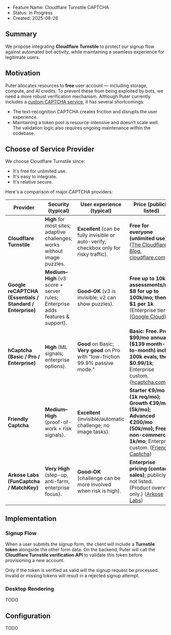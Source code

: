 - Feature Name: Cloudflare Turnstile CAPTCHA
- Status: In Progress
- Created: 2025-08-26

## Summary

We propose integrating **Cloudflare Turnstile** to protect our signup flow against automated bot activity, while maintaining a seamless experience for legitimate users.

## Motivation

Puter allocates resources to **free** user account — including storage, compute, and AI credits. To prevent these from being exploited by bots, we need a more robust verification mechanism. Although Puter currently includes a [custom CAPTCHA service](https://github.com/HeyPuter/puter/blob/4c3a68ee51a1b255edbe6b3c7e4c4e3b0394dae3/src/backend/src/modules/captcha/services/CaptchaService.js), it has several shortcomings:

* The text-recognition CAPTCHA creates friction and disrupts the user experience.
* Maintaining a token pool is resource-intensive and doesn’t scale well. The validation logic also requires ongoing maintenance within the codebase.

## Choose of Service Provider

We choose Cloudflare Turnstile since:

* It's free for unlimited use.
* It's easy to integrate.
* It's relative secure.

Here's a comparison of major CAPTCHA providers:

| Provider                                                  | Security (typical)                                                             | User experience (typical)                                                               | Price (publicly listed)                                                                                                                                |
| --------------------------------------------------------- | ------------------------------------------------------------------------------ | --------------------------------------------------------------------------------------- | ------------------------------------------------------------------------------------------------------------------------------------------------------ |
| **Cloudflare Turnstile**                                  | **High** for most sites; adaptive challenges; works without image puzzles.     | **Excellent** (can be fully invisible or auto-verify; checkbox only for risky traffic). | **Free for everyone (unlimited use)**. ([The Cloudflare Blog][1], [cloudflare.com][2])                                                                 |
| **Google reCAPTCHA (Essentials / Standard / Enterprise)** | **Medium–High** (v3 score + server rules; Enterprise adds features & support). | **Good–OK** (v3 is invisible; v2 can show puzzles).                                     | **Free up to 10k assessments/mo; \$8 for up to 100k/mo; then \$1 per 1k** (Enterprise tiers). ([Google Cloud][3])                                      |
| **hCaptcha (Basic / Pro / Enterprise)**                   | **High** (ML signals; enterprise options).                                     | **Good** on Basic; **Very good** on Pro with “low-friction 99.9% passive mode.”         | **Basic: Free. Pro: \$99/mo annual (\$139 month-to-month) incl. 100k evals, then \$0.99/1k**; Enterprise custom. ([hcaptcha.com][4])                   |
| **Friendly Captcha**                                      | **Medium–High** (proof-of-work + risk signals).                                | **Excellent** (invisible/automatic challenge; no image tasks).                          | **Starter €9/mo (1k req/mo); Growth €39/mo (5k/mo); Advanced €200/mo (50k/mo); Free non-commercial 1k/mo**; Enterprise custom. ([Friendly Captcha][5]) |
| **Arkose Labs (FunCaptcha / MatchKey)**                   | **Very High** (step-up, anti-farm, enterprise focus).                          | **Good–OK** (challenge can be more involved when risk is high).                         | **Enterprise pricing (contact sales)**; publicly not listed. (Product overview only.) ([Arkose Labs][6])                                               |

[1]: https://blog.cloudflare.com/turnstile-ga/?utm_source=chatgpt.com "Cloudflare is free of CAPTCHAs; Turnstile is free for everyone"
[2]: https://www.cloudflare.com/application-services/products/turnstile/?utm_source=chatgpt.com "Cloudflare Turnstile | CAPTCHA Replacement Solution"
[3]: https://cloud.google.com/recaptcha/docs/compare-tiers?utm_source=chatgpt.com "Compare features between reCAPTCHA tiers"
[4]: https://www.hcaptcha.com/pricing?utm_source=chatgpt.com "Pricing"
[5]: https://friendlycaptcha.com/ "Friendly Captcha - Privacy-First Bot Protection"
[6]: https://www.arkoselabs.com/arkose-matchkey/?utm_source=chatgpt.com "Arkose MatchKey Advanced CAPTCHA Software"

## Implementation

### Signup Flow

When a user submits the signup form, the client will include a **Turnstile token** alongside the other form data.
On the backend, Puter will call the **Cloudflare Turnstile verification API** to validate this token before provisioning a new account.

Only if the token is verified as valid will the signup request be processed. Invalid or missing tokens will result in a rejected signup attempt.

### Desktop Rendering

TODO

## Configuration

TODO

